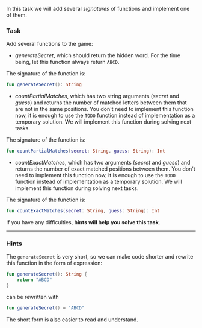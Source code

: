 In this task we will add several _signatures_ of functions and implement one of them.

### Task

Add several functions to the game:

- _generateSecret_, which should return the hidden word. 
For the time being, let this function always return  `ABCD`.

<div class="hint" title="Click me to see the signature of the generateSecret function">

The signature of the function is:
```kotlin
fun generateSecret(): String
```
</div>

- _countPartialMatches_, which has two string arguments (_secret_ and _guess_)
and returns the number of matched letters between them that are not in the same positions.
You don't need to implement this function now, it is enough to use the `TODO` 
function instead of implementation as a temporary solution. 
We will implement this function during solving next tasks.

<div class="hint" title="Click me to see the signature of the countPartialMatches function">

The signature of the function is:
```kotlin
fun countPartialMatches(secret: String, guess: String): Int
```
</div>

- _countExactMatches_, which has two arguments (_secret_ and _guess_)
and returns the number of exact matched positions between them. 
You don't need to implement this function now, it is enough to use the `TODO`
function instead of implementation as a temporary solution.
We will implement this function during solving next tasks.

<div class="hint" title="Click me to see the signature of the countExactMatches function">

The signature of the function is:
```kotlin
fun countExactMatches(secret: String, guess: String): Int
```
</div>

If you have any difficulties, **hints will help you solve this task**.

----

### Hints

<div class="hint" title="Push to learn why it is better to define generateSecret functions as an expression">

The `generateSecret` is very short, so we can make code shorter and rewrite this function in the form of expression:
```kotlin
fun generateSecret(): String {
    return "ABCD"
}
```
can be rewritten with
```kotlin
fun generateSecret() = "ABCD"
```

The short form is also easier to read and understand.
</div>
